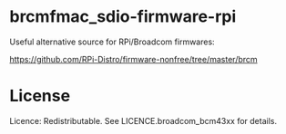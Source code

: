 # brcmfmac_sdio-firmware-rpi

Useful alternative source for RPi/Broadcom firmwares:

https://github.com/RPi-Distro/firmware-nonfree/tree/master/brcm

# License

Licence: Redistributable. See LICENCE.broadcom_bcm43xx for details.
